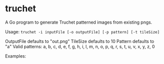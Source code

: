 # truchet

A Go program to generate Truchet patterned images from existing pngs.

Usage: `truchet -i inputFile [-o outputFile] [-p pattern] [-t tileSize]`

OutputFile defaults to "out.png"
TileSize defaults to 10
Pattern defaults to "a"
Valid patterns: a, b, c, d, e, f, g, h, i, l, m, n, o, p, q, r, s, t, u, v, x, y, z, 0

Examples:
